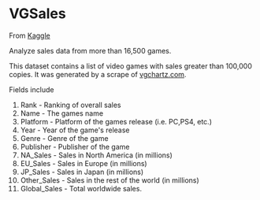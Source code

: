 # VGSales
From [Kaggle](https://www.kaggle.com/gregorut/videogamesales)

Analyze sales data from more than 16,500 games.

This dataset contains a list of video games with sales greater than 100,000 copies. It was generated by a scrape of [vgchartz.com](http://vgchartz.com).

Fields include

1.  Rank - Ranking of overall sales
1.  Name - The games name
1.  Platform - Platform of the games release (i.e. PC,PS4, etc.)
1.  Year - Year of the game's release
1.  Genre - Genre of the game
1.  Publisher - Publisher of the game
1.  NA_Sales - Sales in North America (in millions)
1.  EU_Sales - Sales in Europe (in millions)
1.  JP_Sales - Sales in Japan (in millions)
1.  Other_Sales - Sales in the rest of the world (in millions)
1.  Global_Sales - Total worldwide sales.
